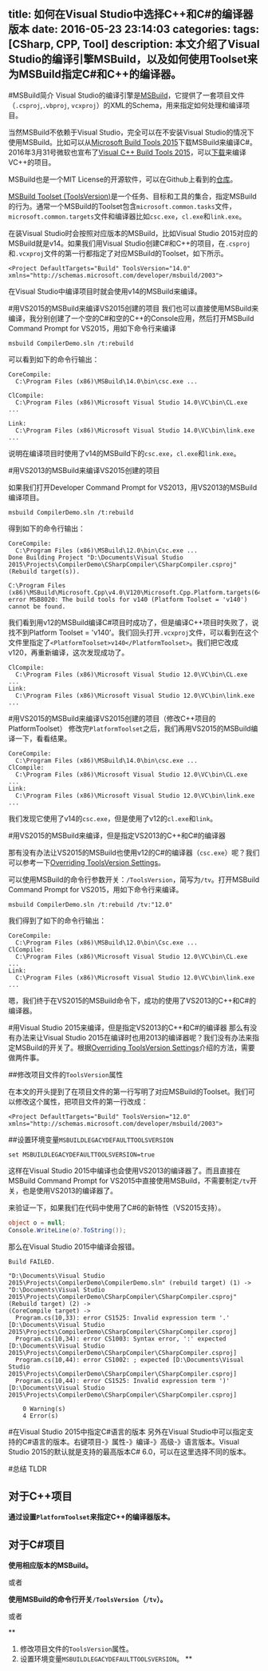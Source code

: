 title: 如何在Visual Studio中选择C++和C#的编译器版本
date: 2016-05-23 23:14:03
categories:
tags: [CSharp, CPP, Tool]
description: 本文介绍了Visual Studio的编译引擎MSBuild，以及如何使用Toolset来为MSBuild指定C#和C++的编译器。
---
#MSBuild简介
Visual Studio的编译引擎是[MSBuild](https://msdn.microsoft.com/en-us/library/dd393574.aspx)，它提供了一套项目文件（`.csproj`,`.vbproj`, `vcxproj`）的XML的Schema，用来指定如何处理和编译项目。

当然MSBuild不依赖于Visual Studio，完全可以在不安装Visual Studio的情况下使用MSBuild。比如可以从[Microsoft Build Tools 2015](https://www.microsoft.com/en-us/download/details.aspx?id=48159)下载MSBuild来编译C#。2016年3月31号微软也宣布了[Visual C++ Build Tools 2015](https://blogs.msdn.microsoft.com/vcblog/2016/03/31/announcing-the-official-release-of-the-visual-c-build-tools-2015/)，可以[下载](http://go.microsoft.com/fwlink/?LinkId=691126)来编译VC++的项目。

MSBuild也是一个MIT License的开源软件，可以在Github上看到的[仓库](https://github.com/Microsoft/msbuild)。

[MSBuild Toolset (ToolsVersion)](https://msdn.microsoft.com/en-us/library/bb383796.aspx)是一个任务、目标和工具的集合，指定MSBuild的行为。通常一个MSBuild的Toolset包含`microsoft.common.tasks`文件，`microsoft.common.targets`文件和编译器比如`csc.exe`，`cl.exe`和`link.exe`。

在装Visual Studio时会按照对应版本的MSBuild，比如Visual Studio 2015对应的MSBuild就是v14。如果我们用Visual Studio创建C#和C++的项目，在`.csproj`和`.vcxproj`文件的第一行都指定了对应MSBuild的Toolset，如下所示。

```
<Project DefaultTargets="Build" ToolsVersion="14.0" xmlns="http://schemas.microsoft.com/developer/msbuild/2003">
```

在Visual Studio中编译项目时就会使用v14的MSBuild来编译。

#用VS2015的MSBuild来编译VS2015创建的项目
我们也可以直接使用MSBuild来编译，我分别创建了一个空的C#和空的C++的Console应用，然后打开MSBuild Command Prompt for VS2015，用如下命令行来编译

```
msbuild CompilerDemo.sln /t:rebuild
```

可以看到如下的命令行输出：
```
CoreCompile:
  C:\Program Files (x86)\MSBuild\14.0\bin\csc.exe ...
  
ClCompile:
  C:\Program Files (x86)\Microsoft Visual Studio 14.0\VC\bin\CL.exe ...

Link:
  C:\Program Files (x86)\Microsoft Visual Studio 14.0\VC\bin\link.exe ...  
```

说明在编译项目时使用了v14的MSBuild下的`csc.exe`，`cl.exe`和`link.exe`。

#用VS2013的MSBuild来编译VS2015创建的项目

如果我们打开Developer Command Prompt for VS2013，用VS2013的MSBuild编译项目。

```
msbuild CompilerDemo.sln /t:rebuild
```

得到如下的命令行输出：

```
CoreCompile:
  C:\Program Files (x86)\MSBuild\12.0\bin\Csc.exe ...
Done Building Project "D:\Documents\Visual Studio 2015\Projects\CompilerDemo\CSharpCompiler\CSharpCompiler.csproj" (Rebuild target(s)).

C:\Program Files (x86)\MSBuild\Microsoft.Cpp\v4.0\V120\Microsoft.Cpp.Platform.targets(64,5): error MSB8020: The build tools for v140 (Platform Toolset = 'v140') cannot be found.
```

我们看到用v12的MSBuild编译C#项目时成功了，但是编译C++项目时失败了，说找不到Platform Toolset = 'v140'。我们回头打开`.vcxproj`文件，可以看到在这个文件里指定了`<PlatformToolset>v140</PlatformToolset>`。我们把它改成v120，再重新编译，这次发现成功了。

```
ClCompile:
  C:\Program Files (x86)\Microsoft Visual Studio 12.0\VC\bin\CL.exe ...
Link:
  C:\Program Files (x86)\Microsoft Visual Studio 12.0\VC\bin\link.exe ...
```

#用VS2015的MSBuild来编译VS2015创建的项目（修改C++项目的PlatformToolset）
修改完`PlatformToolset`之后，我们再用VS2015的MSBuild编译一下，看看结果。

```
CoreCompile:
  C:\Program Files (x86)\MSBuild\14.0\bin\csc.exe ...
ClCompile:
  C:\Program Files (x86)\Microsoft Visual Studio 12.0\VC\bin\CL.exe ...
Link:
  C:\Program Files (x86)\Microsoft Visual Studio 12.0\VC\bin\link.exe ...
```
我们发现它使用了v14的`csc.exe`，但是使用了v12的`cl.exe`和`link`。

#用VS2015的MSBuild来编译，但是指定VS2013的C++和C#的编译器

那有没有办法让VS2015的MSBuild也使用v12的C#的编译器（`csc.exe`）呢？我们可以参考一下[Overriding ToolsVersion Settings](https://msdn.microsoft.com/en-us/library/bb383985.aspx)。

可以使用MSBuild的命令行参数开关：`/ToolsVersion`，简写为`/tv`。打开MSBuild Command Prompt for VS2015，用如下命令行来编译。
```
msbuild CompilerDemo.sln /t:rebuild /tv:"12.0"
```
我们得到了如下的命令行输出：
```
CoreCompile:
  C:\Program Files (x86)\MSBuild\12.0\bin\Csc.exe ...
ClCompile:
  C:\Program Files (x86)\Microsoft Visual Studio 12.0\VC\bin\CL.exe ...
Link:
  C:\Program Files (x86)\Microsoft Visual Studio 12.0\VC\bin\link.exe ...
```

嗯，我们终于在VS2015的MSBuild命令下，成功的使用了VS2013的C++和C#的编译器。

#用Visual Studio 2015来编译，但是指定VS2013的C++和C#的编译器
那么有没有办法来让Visual Studio 2015在编译时也用2013的编译器呢？我们没有办法来指定MSBuild的开关了。根据[Overriding ToolsVersion Settings](https://msdn.microsoft.com/en-us/library/bb383985.aspx)介绍的方法，需要做两件事。

##修改项目文件的`ToolsVersion`属性

在本文的开头提到了在项目文件的第一行写明了对应MSBuild的Toolset。我们可以修改这个属性，把项目文件的第一行改成：
```
<Project DefaultTargets="Build" ToolsVersion="12.0" xmlns="http://schemas.microsoft.com/developer/msbuild/2003">
```

##设置环境变量`MSBUILDLEGACYDEFAULTTOOLSVERSION`

```
set MSBUILDLEGACYDEFAULTTOOLSVERSION=true
```
这样在Visual Studio 2015中编译也会使用VS2013的编译器了。而且直接在MSBuild Command Prompt for VS2015中直接使用MSBuild，不需要制定`/tv`开关，也是使用VS2013的编译器了。

来验证一下，如果我们在代码中使用了C#6的新特性（VS2015支持）。
```c#
object o = null;
Console.WriteLine(o?.ToString());
```

那么在Visual Studio 2015中编译会报错。

```
Build FAILED.

"D:\Documents\Visual Studio 2015\Projects\CompilerDemo\CompilerDemo.sln" (rebuild target) (1) ->
"D:\Documents\Visual Studio 2015\Projects\CompilerDemo\CSharpCompiler\CSharpCompiler.csproj" (Rebuild target) (2) ->
(CoreCompile target) -> 
  Program.cs(10,33): error CS1525: Invalid expression term '.' [D:\Documents\Visual Studio 2015\Projects\CompilerDemo\CSharpCompiler\CSharpCompiler.csproj]
  Program.cs(10,34): error CS1003: Syntax error, ':' expected [D:\Documents\Visual Studio 2015\Projects\CompilerDemo\CSharpCompiler\CSharpCompiler.csproj]
  Program.cs(10,44): error CS1002: ; expected [D:\Documents\Visual Studio 2015\Projects\CompilerDemo\CSharpCompiler\CSharpCompiler.csproj]
  Program.cs(10,44): error CS1525: Invalid expression term ')' [D:\Documents\Visual Studio 2015\Projects\CompilerDemo\CSharpCompiler\CSharpCompiler.csproj]

    0 Warning(s)
    4 Error(s)
```

#在Visual Studio 2015中指定C#语言的版本
另外在Visual Studio中可以指定支持的C#语言的版本。右键项目-》属性-》编译-》高级-》语言版本。Visual Studio 2015的默认就是支持的最高版本C# 6.0，可以在这里选择不同的版本。

#总结 TLDR

## 对于C++项目

**通过设置`PlatformToolset`来指定C++的编译器版本。**

## 对于C#项目

**使用相应版本的MSBuild。**

或者

**使用MSBuild的命令行开关`/ToolsVersion`（`/tv`）。**

或者

**
1. 修改项目文件的`ToolsVersion`属性。  
1. 设置环境变量`MSBUILDLEGACYDEFAULTTOOLSVERSION`。
**